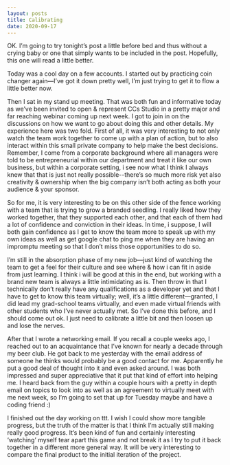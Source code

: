 ```yaml
---
layout: posts
title: Calibrating
date: 2020-09-17
---
```


OK.  I’m going to try tonight’s post a little before bed and thus without a crying baby or one that simply wants to be included in the post.  Hopefully, this one will read a little better.

Today was a cool day on a few accounts.  I started out by practicing coin changer again—I’ve got it down pretty well, I’m just trying to get it to flow a little better now.

Then I sat in my stand up meeting.  That was both fun and informative today as we’ve been invited to open & represent CCs Studio in a pretty major and far reaching webinar coming up next week.  I got to join in on the discussions on how we want to go about doing this and other details.  My experience here was two fold.  First of all, it was very interesting to not only watch the team work together to come up with a plan of action, but to also interact within this small private company to help make the best decisions.  Remember, I come from a corporate background where all managers were told to be entrepreneurial within our department and treat it like our own business, but within a corporate setting, i see now what I think I always knew that that is just not really possible--there’s so much more risk yet also creativity & ownership when the big company isn’t both acting as both your audience & your sponsor.  

So for me, it is very interesting to be on this other side of the fence working with a team that is trying to grow a branded seedling.  I really liked how they worked together, that they supported each other, and that each of them had a lot of confidence and conviction in their ideas.  In time, i suppose, I will both gain confidence as I get to know the team more to speak up with my own ideas as well as get google chat to ping me when they are having an impromptu meeting so that I don’t miss those opportunities to do so.

I’m still in the absorption phase of my new job—just kind of watching the team to get a feel for their culture and see where & how i can fit in aside from just learning.  I think i will be good at this in the end, but working with a brand new team is always a little intimidating as is.  Then throw in that I technically don’t really have any qualifications as a developer yet and that I have to get to know this team virtually; well, it’s a little different—granted, I did lead my grad-school teams virtually, and even made virtual friends with other students who I’ve never actually met.  So I’ve done this before, and I should come out ok.  I just need to calibrate a little bit and then loosen up and lose the nerves.  

After that I wrote a networking email.  If you recall a couple weeks ago, I reached out to an acquaintance that I’ve known for nearly a decade through my beer club.  He got back to me yesterday with the email address of someone he thinks would probably be a good contact for me.  Apparently he put a good deal of thought into it and even asked around.  I was both impressed and super appreciative that it put that kind of effort into helping me.  I heard back from the guy within a couple hours with a pretty in depth email on topics to look into as well as an agreement to virtually meet with me next week, so I’m going to set that up for Tuesday maybe and have a coding friend :)

I finished out the day working on ttt.  I wish I could show more tangible progress, but the truth of the matter is that I think I’m actually still making really good progress.  It’s been kind of fun and certainly interesting ‘watching’ myself tear apart this game and not break it as I try to put it back together in a different more general way.  It will be very interesting to compare the final product to the initial iteration of the project.
